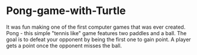 # Pong-game-with-Turtle
It was fun making one of the first computer games that was ever created. Pong - this simple "tennis like" game features two paddles and a ball. The goal is to defeat your opponent by being the first one to gain point. A player gets a point once the opponent misses the ball.
